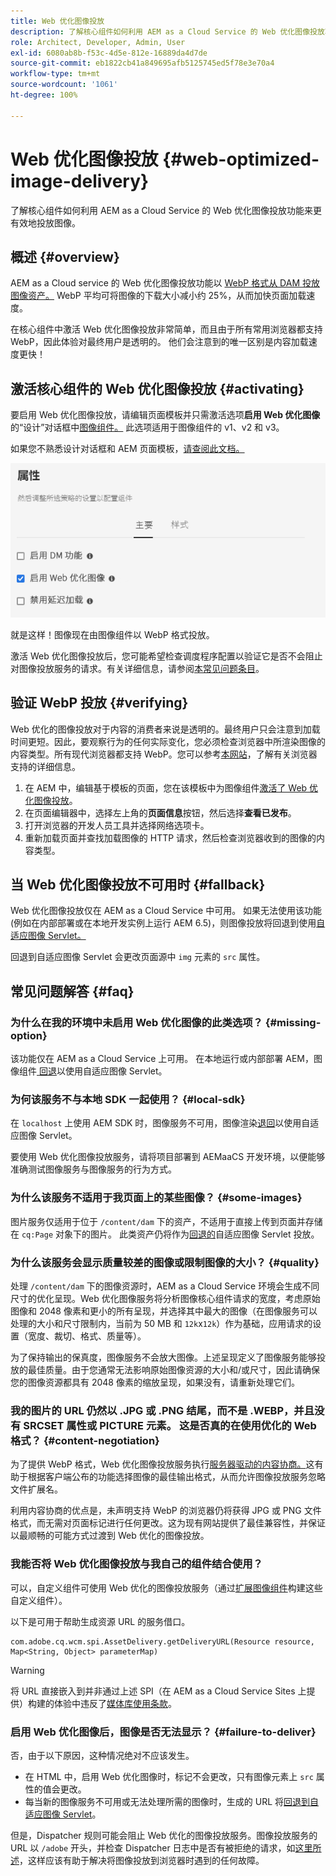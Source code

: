 ```yaml
---
title: Web 优化图像投放
description: 了解核心组件如何利用 AEM as a Cloud Service 的 Web 优化图像投放功能来更有效地投放图像。
role: Architect, Developer, Admin, User
exl-id: 6080ab8b-f53c-4d5e-812e-16889da4d7de
source-git-commit: eb1822cb41a849695afb5125745ed5f78e3e70a4
workflow-type: tm+mt
source-wordcount: '1061'
ht-degree: 100%

---
```


# Web 优化图像投放 {#web-optimized-image-delivery}

了解核心组件如何利用 AEM as a Cloud Service 的 Web 优化图像投放功能来更有效地投放图像。

## 概述 {#overview}

AEM as a Cloud service 的 Web 优化图像投放功能以 [WebP 格式从 DAM 投放图像资产。](https://developers.google.com/speed/webp) WebP 平均可将图像的下载大小减小约 25%，从而加快页面加载速度。

在核心组件中激活 Web 优化图像投放非常简单，而且由于所有常用浏览器都支持 WebP，因此体验对最终用户是透明的。 他们会注意到的唯一区别是内容加载速度更快！

## 激活核心组件的 Web 优化图像投放 {#activating}

要启用 Web 优化图像投放，请编辑页面模板并只需激活选项&#x200B;**启用 Web 优化图像**&#x200B;的“设计”对话框中[图像组件。](/help/components/image.md#design-dialog) 此选项适用于图像组件的 v1、v2 和 v3。

如果您不熟悉设计对话框和 AEM 页面模板，[请查阅此文档。](/help/get-started/authoring.md#pre-configuring-core-components)

![在“设计”对话框中启用 Web 优化图像投放](/help/assets/web-optimized-image-delivery.png)

就是这样！图像现在由图像组件以 WebP 格式投放。

激活 Web 优化图像投放后，您可能希望检查调度程序配置以验证它是否不会阻止对图像投放服务的请求。有关详细信息，请参阅[本常见问题条目](#failure-to-deliver)。

## 验证 WebP 投放 {#verifying}

Web 优化的图像投放对于内容的消费者来说是透明的。最终用户只会注意到加载时间更短。因此，要观察行为的任何实际变化，您必须检查浏览器中所渲染图像的内容类型。所有现代浏览器都支持 WebP。您可以参考[本网站](https://caniuse.com/webp)，了解有关浏览器支持的详细信息。

1. 在 AEM 中，编辑基于模板的页面，您在该模板中为图像组件[激活了 Web 优化图像投放](#activating)。
1. 在页面编辑器中，选择左上角的&#x200B;**页面信息**&#x200B;按钮，然后选择&#x200B;**查看已发布**。
1. 打开浏览器的开发人员工具并选择网络选项卡。
1. 重新加载页面并查找加载图像的 HTTP 请求，然后检查浏览器收到的图像的内容类型。

## 当 Web 优化图像投放不可用时 {#fallback}

Web 优化图像投放仅在 AEM as a Cloud Service 中可用。 如果无法使用该功能(例如在内部部署或在本地开发实例上运行 AEM 6.5)，则图像投放将回退到使用[自适应图像 Servlet。](/help/developing/adaptive-image-servlet.md)

回退到自适应图像 Servlet 会更改页面源中 `img` 元素的 `src` 属性。

## 常见问题解答 {#faq}

### 为什么在我的环境中未启用 Web 优化图像的此类选项？ {#missing-option}

该功能仅在 AEM as a Cloud Service 上可用。 在本地运行或内部部署 AEM，图像组件[ 回退](#fallback)以使用自适应图像 Servlet。

### 为何该服务不与本地 SDK 一起使用？ {#local-sdk}

在 `localhost` 上使用 AEM SDK 时，图像服务不可用，图像渲染[退回](#fallback)以使用自适应图像 Servlet。

要使用 Web 优化图像投放服务，请将项目部署到 AEMaaCS 开发环境，以便能够准确测试图像服务与图像服务的行为方式。

### 为什么该服务不适用于我页面上的某些图像？ {#some-images}

图片服务仅适用于位于 `/content/dam` 下的资产，不适用于直接上传到页面并存储在 `cq:Page` 对象下的图片。 此类资产仍将作为[回退的](#fallback)自适应图像 Servlet 投放。

### 为什么该服务会显示质量较差的图像或限制图像的大小？ {#quality}

处理 `/content/dam` 下的图像资源时，AEM as a Cloud Service 环境会生成不同尺寸的优化呈现。Web 优化图像服务将分析图像核心组件请求的宽度，考虑原始图像和 2048 像素和更小的所有呈现，并选择其中最大的图像（在图像服务可以处理的大小和尺寸限制内，当前为 50 MB 和 `12k`x`12k`）作为基础，应用请求的设置（宽度、裁切、格式、质量等）。

为了保持输出的保真度，图像服务不会放大图像。上述呈现定义了图像服务能够投放的最佳质量。由于您通常无法影响原始图像资源的大小和/或尺寸，因此请确保您的图像资源都具有 2048 像素的缩放呈现，如果没有，请重新处理它们。

### 我的图片的 URL 仍然以 .JPG 或 .PNG 结尾，而不是 .WEBP，并且没有 SRCSET 属性或 PICTURE 元素。 这是否真的在使用优化的 Web 格式？ {#content-negotiation}

为了提供 WebP 格式，Web 优化图像投放服务执行[服务器驱动的内容协商。](https://developer.mozilla.org/en-US/docs/Web/HTTP/Content_negotiation#server-driven_content_negotiation)这有助于根据客户端公布的功能选择图像的最佳输出格式，从而允许图像投放服务忽略文件扩展名。

利用内容协商的优点是，未声明支持 WebP 的浏览器仍将获得 JPG 或 PNG 文件格式，而无需对页面标记进行任何更改。这为现有网站提供了最佳兼容性，并保证以最顺畅的可能方式过渡到 Web 优化的图像投放。

### 我能否将 Web 优化图像投放与我自己的组件结合使用？

可以，自定义组件可使用 Web 优化的图像投放服务（通过[扩展图像组件](/help/developing/customizing.md)构建这些自定义组件）。

以下是可用于帮助生成资源 URL 的服务借口。

```
com.adobe.cq.wcm.spi.AssetDelivery.getDeliveryURL(Resource resource, Map<String, Object> parameterMap)
```

>[!WARNING]
>
>将 URL 直接嵌入到并非通过上述 SPI（在 AEM as a Cloud Service Sites 上提供）构建的体验中违反了[媒体库使用条款](https://experienceleague.adobe.com/docs/experience-manager-cloud-service/content/assets/admin/medialibrary.html?lang=zh-Hans#use-media-library)。

### 启用 Web 优化图像后，图像是否无法显示？ {#failure-to-deliver}

否，由于以下原因，这种情况绝对不应该发生。

* 在 HTML 中，启用 Web 优化图像时，标记不会更改，只有图像元素上 `src` 属性的值会更改。
* 每当新的图像服务不可用或无法处理所需的图像时，生成的 URL 将[回退到自适应图像 Servlet](#fallback)。

但是，Dispatcher 规则可能会阻止 Web 优化的图像投放服务。图像投放服务的 URL 以 `/adobe` 开头，并检查 Dispatcher 日志中是否有被拒绝的请求，如[这里所述](https://experienceleague.adobe.com/docs/experience-manager-learn/ams/dispatcher/common-logs.html?lang=zh-Hans#filter-rejects)，这样应该有助于解决将图像投放到浏览器时遇到的任何故障。
